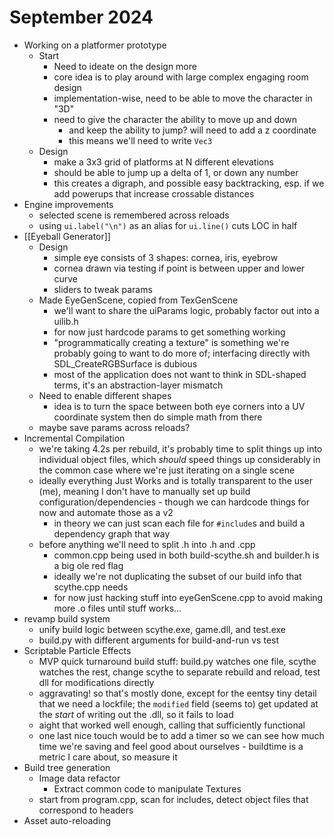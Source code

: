 # September 2024
- Working on a platformer prototype
	- Start
		- Need to ideate on the design more
		- core idea is to play around with large complex engaging room design
		- implementation-wise, need to be able to move the character in "3D"
		- need to give the character the ability to move up and down
			- and keep the ability to jump? will need to add a z coordinate
			- this means we'll need to write `Vec3` 
	- Design
		- make a 3x3 grid of platforms at N different elevations
		- should be able to jump up a delta of 1, or down any number
		- this creates a digraph, and possible easy backtracking, esp. if we add powerups that increase crossable distances
- Engine improvements
	- selected scene is remembered across reloads
	- using `ui.label("\n")` as an alias for `ui.line()` cuts LOC in half
- [[Eyeball Generator]]
	- Design
		- simple eye consists of 3 shapes: cornea, iris, eyebrow
		- cornea drawn via testing if point is between upper and lower curve
		- sliders to tweak params
	- Made EyeGenScene, copied from TexGenScene
		- we'll want to share the uiParams logic, probably factor out into a uilib.h
		- for now just hardcode params to get something working
		- "programmatically creating a texture" is something we're probably going to want to do more of; interfacing directly with SDL_CreateRGBSurface is dubious
		- most of the application does not want to think in SDL-shaped terms, it's an abstraction-layer mismatch
	- Need to enable different shapes
		- idea is to turn the space between both eye corners into a UV coordinate system then do simple math from there
	- maybe save params across reloads?
- Incremental Compilation
	- we're taking 4.2s per rebuild, it's probably time to split things up into individual object files, which *should* speed things up considerably in the common case where we're just iterating on a single scene
	- ideally everything Just Works and is totally transparent to the user (me), meaning I don't have to manually set up build configuration/dependencies - though we can hardcode things for now and automate those as a v2
		- in theory we can just scan each file for `#include`s and build a dependency graph that way
	- before anything we'll need to split .h into .h and .cpp
		- common.cpp being used in both build-scythe.sh and builder.h is a big ole red flag
		- ideally we're not duplicating the subset of our build info that scythe.cpp needs
		- for now just hacking stuff into eyeGenScene.cpp to avoid making more .o files until stuff works...
- revamp build system
	- unify build logic between scythe.exe, game.dll, and test.exe
	- build.py with different arguments for build-and-run vs test
- Scriptable Particle Effects
	- MVP quick turnaround build stuff: build.py watches one file, scythe watches the rest, change scythe to separate rebuild and reload, test dll for modifications directly
	- aggravating! so that's mostly done, except for the eentsy tiny detail that we need a lockfile; the `modified` field (seems to) get updated at the *start* of writing out the .dll, so it fails to load
	- aight that worked well enough, calling that sufficiently functional
	- one last nice touch would be to add a timer so we can see how much time we're saving and feel good about ourselves - buildtime is a metric I care about, so measure it
- Build tree generation
	- Image data refactor
		- Extract common code to manipulate Textures
	- start from program.cpp, scan for includes, detect object files that correspond to headers
- Asset auto-reloading

